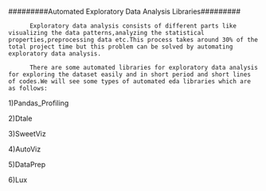 #########Automated Exploratory Data Analysis Libraries#########
                  
          Exploratory data analysis consists of different parts like visualizing the data patterns,analyzing the statistical properties,preprocessing data etc.This process takes around 30% of the total project time but this problem can be solved by automating exploratory data analysis.
          
          There are some automated libraries for exploratory data analysis for exploring the dataset easily and in short period and short lines of codes.We will see some types of automated eda libraries which are as follows:
  
1)Pandas_Profiling
  
2)Dtale
  
3)SweetViz
  
4)AutoViz
  
5)DataPrep
  
6)Lux

